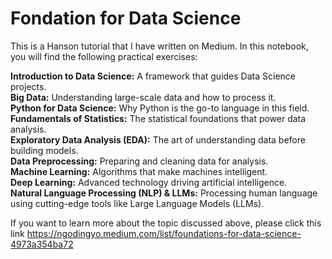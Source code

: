 # Fondation for Data Science
This is a Hanson tutorial that I have written on Medium. In this notebook, you will find the following practical exercises:

**Introduction to Data Science:** A framework that guides Data Science projects.<br>
**Big Data:** Understanding large-scale data and how to process it.<br>
**Python for Data Science:** Why Python is the go-to language in this field.<br>
**Fundamentals of Statistics:** The statistical foundations that power data analysis.<br>
**Exploratory Data Analysis (EDA):** The art of understanding data before building models.<br>
**Data Preprocessing:** Preparing and cleaning data for analysis.<br>
**Machine Learning:** Algorithms that make machines intelligent.<br>
**Deep Learning:** Advanced technology driving artificial intelligence.<br>
**Natural Language Processing (NLP) & LLMs:** Processing human language using cutting-edge tools like Large Language Models (LLMs).<br>

If you want to learn more about the topic discussed above, please click this link https://ngodingyo.medium.com/list/foundations-for-data-science-4973a354ba72
